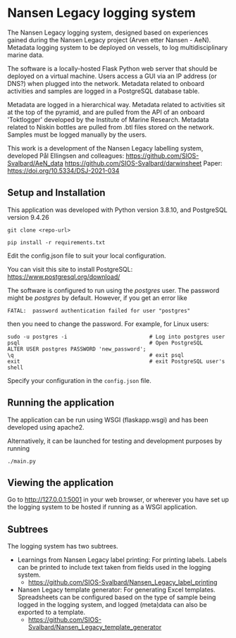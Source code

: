# Nansen Legacy logging system

The Nansen Legacy logging system, designed based on experiences gained during the Nansen Legacy project (Arven etter Nansen - AeN). Metadata logging system to be deployed on vessels, to log multidisciplinary marine data.

The software is a locally-hosted Flask Python web server that should be deployed on a virtual machine. Users access a GUI via an IP address (or DNS?) when plugged into the network. Metadata related to onboard activities and samples are logged in a PostgreSQL database table.

Metadata are logged in a hierarchical way. Metadata related to activities sit at the top of the pyramid, and  are pulled from the API of an onboard 'Toktlogger' developed by the Institute of Marine Research. Metadata related to Niskin bottles are pulled from .btl files stored on the network. Samples must be logged manually by the users.  

This work is a development of the Nansen Legacy labelling system, developed Pål Ellingsen and colleagues:
https://github.com/SIOS-Svalbard/AeN_data
https://github.com/SIOS-Svalbard/darwinsheet
Paper: https://doi.org/10.5334/DSJ-2021-034

## Setup and Installation

This application was developed with Python version 3.8.10, and PostgreSQL version 9.4.26

```
git clone <repo-url>

pip install -r requirements.txt
```

Edit the config.json file to suit your local configuration.

You can visit this site to install PostgreSQL: https://www.postgresql.org/download/

The software is configured to run using the *postgres* user. The password might be *postgres* by default. However, if you get an error like

`FATAL:  password authentication failed for user "postgres"`

then you need to change the password. For example, for Linux users:

```
sudo -u postgres -i                          # Log into postgres user
psql                                         # Open PostgreSQL
ALTER USER postgres PASSWORD 'new_password';
\q                                           # exit psql
exit                                         # exit PostgreSQL user's shell
```

Specify your configuration in the `config.json` file.

## Running the application

The application can be run using WSGI (flaskapp.wsgi) and has been developed using apache2.

Alternatively, it can be launched for testing and development purposes by running

```
./main.py
```

## Viewing the application

Go to http://127.0.0.1:5001 in your web browser, or wherever you have set up the logging system to be hosted if running as a WSGI application.

## Subtrees

The logging system has two subtrees.

* Learnings from Nansen Legacy label printing: For printing labels. Labels can be printed to include text taken from fields used in the logging system.
	- https://github.com/SIOS-Svalbard/Nansen_Legacy_label_printing
* Nansen Legacy template generator: For generating Excel templates. Spreadsheets can be configured based on the type of sample being logged in the logging system, and logged (meta)data can also be exported to a template.
	- https://github.com/SIOS-Svalbard/Nansen_Legacy_template_generator
